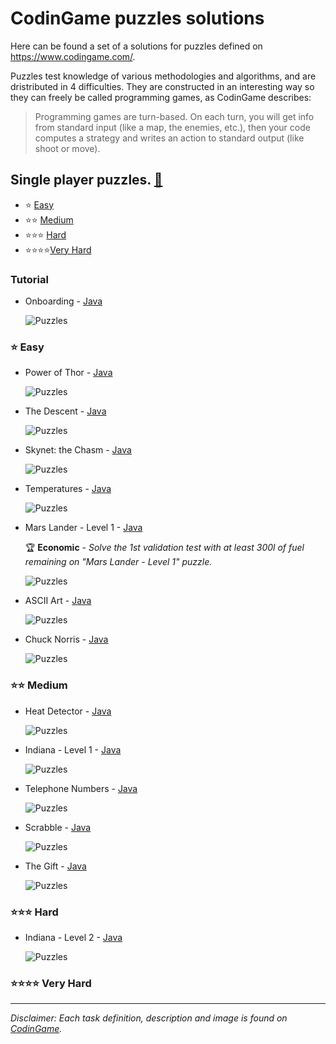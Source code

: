 # CodinGame puzzles solutions

Here can be found a set of a solutions for puzzles defined on https://www.codingame.com/.

Puzzles test knowledge of various methodologies and algorithms, and are dristributed in 4 difficulties. They are constructed in an interesting way so they can freely be called programming games, as CodinGame describes:
> Programming games are turn-based. On each turn, you will get info from standard input (like a map, the enemies, etc.), then your code computes a strategy and writes an action to standard output (like shoot or move).

## Single player puzzles. [:link:](https://www.codingame.com/puzzles)
- :star: [Easy](#Easy)
- :star::star: [Medium](#Medium)
- :star::star::star: [Hard](#Hard)
- :star::star::star::star:[Very Hard](#VeryHard)

### Tutorial
- Onboarding - [Java](/src/01-easy/Onboarding.java)

  ![Puzzles](../images/easy/Onboarding.jpg)

<a name="Easy"></a>
### :star: Easy
- Power of Thor - [Java](/src/01-easy/PowerOfThor.java)

  ![Puzzles](../images/easy/PowerOfThor.jpg)

- The Descent - [Java](/src/01-easy/TheDescent.java)

  ![Puzzles](../images/easy/TheDescent.jpg)

- Skynet: the Chasm - [Java](/src/01-easy/SkynetTheChasm.java)

  ![Puzzles](../images/easy/SkynetTheChasm.jpg)

- Temperatures - [Java](/src/01-easy/Temperatures.java)

  ![Puzzles](../images/easy/Temperatures.jpg)

- Mars Lander - Level 1 - [Java](/src/01-easy/MarsLanderLevel1.java)

  :trophy: **Economic** - *Solve the 1st validation test with at least 300l of fuel remaining on "Mars Lander - Level 1" puzzle.*

  ![Puzzles](../images/easy/MarsLanderLevel1.jpg)

- ASCII Art - [Java](/src/01-easy/ASCIIArt.java)

  ![Puzzles](../images/PuzzlesGeneral.jpg)

- Chuck Norris - [Java](/src/01-easy/ChuckNorris.java)

  ![Puzzles](../images/easy/ChuckNorris.jpg)

<a name="Medium"></a>
### :star::star: Medium

- Heat Detector - [Java](/src/02-medium/HeatDetector.java)

  ![Puzzles](../images/medium/HeatDetector.jpg)

- Indiana - Level 1 - [Java](/src/02-medium/IndianaLevel1.java)

  ![Puzzles](../images/medium/IndianaLevel1.jpg)

- Telephone Numbers - [Java](/src/02-medium/TelephoneNumbers.java)

  ![Puzzles](../images/medium/TelephoneNumbers.jpg)

- Scrabble - [Java](/src/02-medium/Scrabble.java)

  ![Puzzles](../images/PuzzlesGeneral.jpg)

- The Gift - [Java](/src/02-medium/TheGift.java)

  ![Puzzles](../images/medium/TheGift.jpg)

<a name="Hard"></a>
### :star::star::star: Hard

- Indiana - Level 2 - [Java](/src/03-hard/IndianaLevel2.java)

  ![Puzzles](../images/hard/IndianaLevel2.jpg)

<a name="VeryHard"></a>
### :star::star::star::star: Very Hard

___

*Disclaimer: Each task definition, description and image is found on [CodinGame](https://www.codingame.com/).*
